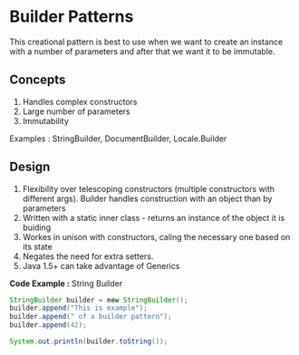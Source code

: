 # Builder Patterns

This creational pattern is best to use when we want to create an instance with a number of parameters and after that we want it to be immutable.

## Concepts
1. Handles complex constructors
2. Large number of parameters
3. Immutability

Examples : StringBuilder, DocumentBuilder, Locale.Builder

## Design 
1. Flexibility over telescoping constructors (multiple constructors with different args). Builder handles construction with an object than by parameters
2. Written with a static inner class - returns an instance of the object it is buiding
3. Workes in unison with constructors, caling the necessary one based on its state
4. Negates the need for extra setters.
5. Java 1.5+ can take advantage of Generics

**Code Example :** String Builder
```java
StringBuilder builder = new StringBuilder();
builder.append("This is example");
builder.append(" of a builder pattern");
builder.append(42);

System.out.println(builder.toString());
```